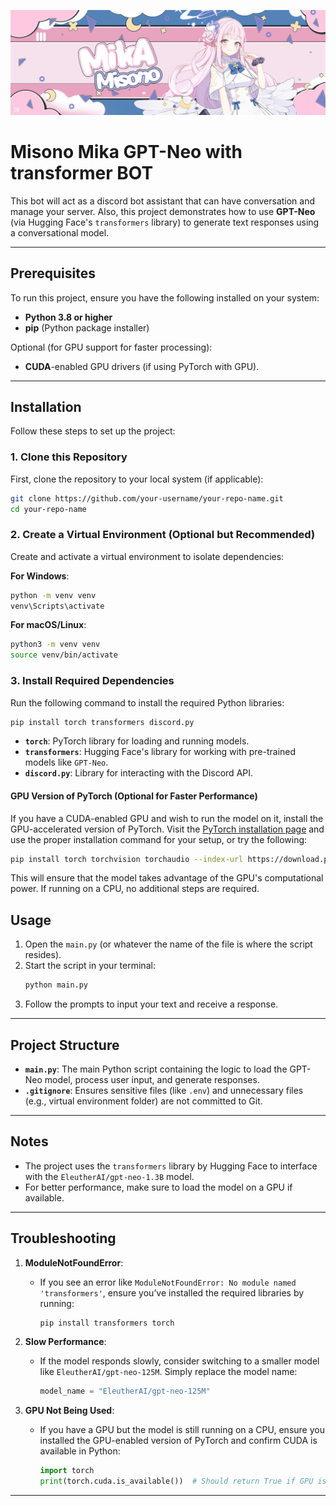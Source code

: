 ![GPT-Neo Demo](./images/Mika.jpg)
# Misono Mika GPT-Neo with transformer BOT

This bot will act as a discord bot assistant that can have conversation and manage your server. Also, 
this project demonstrates how to use **GPT-Neo** (via Hugging Face's `transformers` library) to generate text responses using a conversational model.

---

## Prerequisites

To run this project, ensure you have the following installed on your system:

- **Python 3.8 or higher**
- **pip** (Python package installer)

Optional (for GPU support for faster processing):
- **CUDA**-enabled GPU drivers (if using PyTorch with GPU).

---

## Installation

Follow these steps to set up the project:

### 1. Clone this Repository

First, clone the repository to your local system (if applicable):

```bash
git clone https://github.com/your-username/your-repo-name.git
cd your-repo-name
```

### 2. Create a Virtual Environment (Optional but Recommended)

Create and activate a virtual environment to isolate dependencies:

**For Windows**:
```bash
python -m venv venv
venv\Scripts\activate
```

**For macOS/Linux**:
```bash
python3 -m venv venv
source venv/bin/activate
```

### 3. Install Required Dependencies

Run the following command to install the required Python libraries:

```bash
pip install torch transformers discord.py
```

- **`torch`**: PyTorch library for loading and running models.
- **`transformers`**: Hugging Face's library for working with pre-trained models like `GPT-Neo`.
- **`discord.py`**: Library for interacting with the Discord API.

#### GPU Version of PyTorch (Optional for Faster Performance)
If you have a CUDA-enabled GPU and wish to run the model on it, install the GPU-accelerated version of PyTorch. Visit the [PyTorch installation page](https://pytorch.org/get-started/locally/) and use the proper installation command for your setup, or try the following:

```bash
pip install torch torchvision torchaudio --index-url https://download.pytorch.org/whl/cu118
```

This will ensure that the model takes advantage of the GPU's computational power. If running on a CPU, no additional steps are required.

## Usage

1. Open the `main.py` (or whatever the name of the file is where the script resides).
2. Start the script in your terminal:
   ```bash
   python main.py
   ```
3. Follow the prompts to input your text and receive a response.

---

## Project Structure

- **`main.py`**: The main Python script containing the logic to load the GPT-Neo model, process user input, and generate responses.
- **`.gitignore`**: Ensures sensitive files (like `.env`) and unnecessary files (e.g., virtual environment folder) are not committed to Git.

---

## Notes

- The project uses the `transformers` library by Hugging Face to interface with the `EleutherAI/gpt-neo-1.3B` model.
- For better performance, make sure to load the model on a GPU if available.

---

## Troubleshooting

1. **ModuleNotFoundError**:
   - If you see an error like `ModuleNotFoundError: No module named 'transformers'`, ensure you’ve installed the required libraries by running:
     ```bash
     pip install transformers torch
     ```
   
2. **Slow Performance**:
   - If the model responds slowly, consider switching to a smaller model like `EleutherAI/gpt-neo-125M`. Simply replace the model name:
     ```python
     model_name = "EleutherAI/gpt-neo-125M"
     ```

3. **GPU Not Being Used**:
   - If you have a GPU but the model is still running on a CPU, ensure you installed the GPU-enabled version of PyTorch and confirm CUDA is available in Python:
     ```python
     import torch
     print(torch.cuda.is_available())  # Should return True if GPU is available
     ```

---